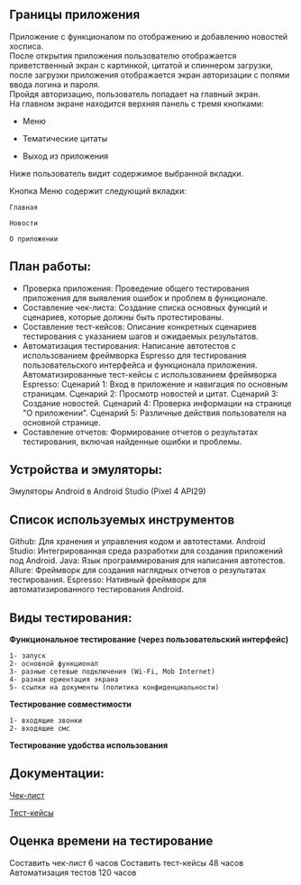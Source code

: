 ## Границы приложения

Приложение с функционалом по отображению и добавлению новостей хосписа.  
После открытия приложения пользователю отображается приветственный экран с картинкой, цитатой и спиннером загрузки, после загрузки приложения отображается экран авторизации с полями ввода логина и пароля.  
Пройдя авторизацию, пользователь попадает на главный экран.  
На главном экране находится верхняя панель с тремя кнопками:

-	Меню 

-	Тематические цитаты 

-	Выход из приложения 

Ниже пользователь видит содержимое выбранной вкладки.

Кнопка Меню содержит следующий вкладки:

	Главная

	Новости

    О приложении
## План работы:
-    Проверка приложения:
Проведение общего тестирования приложения для выявления ошибок и проблем в функционале.
-    Составление чек-листа:
Создание списка основных функций и сценариев, которые должны быть протестированы.
-    Составление тест-кейсов:
Описание конкретных сценариев тестирования с указанием шагов и ожидаемых результатов.
-    Автоматизация тестирования:
Написание автотестов с использованием фреймворка Espresso для тестирования пользовательского интерфейса и функционала приложения.
Автоматизированные тест-кейсы с использованием фреймворка Espresso:
Сценарий 1: Вход в приложение и навигация по основным страницам.
Сценарий 2: Просмотр новостей и цитат.
Сценарий 3: Создание новостей.
Сценарий 4: Проверка информации на странице "О приложении".
Сценарий 5: Различные действия пользователя на основной странице.
-    Составление отчетов:
Формирование отчетов о результатах тестирования, включая найденные ошибки и проблемы.


## Устройства и эмуляторы:
   Эмуляторы Android в Android Studio (Pixel 4 API29)  
## Список используемых инструментов
   Github: Для хранения и управления кодом и автотестами.
   Android Studio: Интегрированная среда разработки для создания приложений под Android.
   Java: Язык программирования для написания автотестов.
   Allure: Фреймворк для создания наглядных отчетов о результатах тестирования.
   Espresso: Нативный фреймворк для автоматизированного тестирования Android.   

## Виды тестирования:

**Функциональное тестирование (через пользовательский интерфейс)**

	1- запуск
 	2- основной функционал	
  	3- разные сетевые подключения (Wi-Fi, Mob Internet)
   	4- разная ориентация экрана
	5- ссылки на документы (политика конфиденциальности)

**Тестирование совместимости**

	1- входящие звонки
	2- входящие смс

**Тестирование удобства использования**


## Документации:

 [Чек-лист](https://docs.google.com/spreadsheets/d/1whxyzizG90666BAUjL6eL32vfHZtG0e06Zu91SHmM0M/edit?usp=sharing)

 [Тест-кейсы](https://docs.google.com/spreadsheets/d/1FW8404e0lRLdWW-vVB6siEfMSK2b4WXFJstIy-IrsJA/edit?usp=sharing)

## Оценка времени на тестирование
Составить чек-лист 6 часов
Составить тест-кейсы 48 часов
Автоматизация тестов 120 часов
